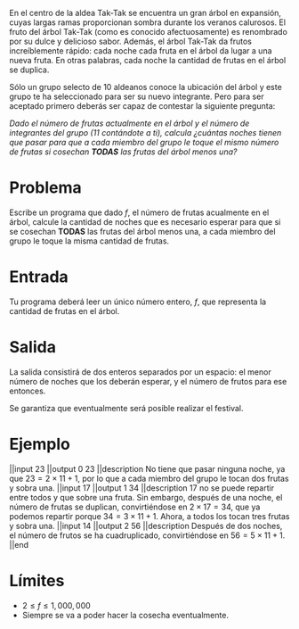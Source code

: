En el centro de la aldea Tak-Tak se encuentra un gran árbol en expansión,
cuyas largas ramas proporcionan sombra durante los veranos calurosos.
El fruto del árbol Tak-Tak (como es conocido afectuosamente)
es renombrado por su dulce y delicioso sabor. Además, el árbol Tak-Tak da frutos
increíblemente rápido: cada noche cada fruta en el árbol da lugar a una nueva
fruta. En otras palabras, cada noche la cantidad de frutas en el árbol se duplica.

Sólo un grupo selecto de 10 aldeanos conoce la ubicación del árbol y este grupo te
ha seleccionado para ser su nuevo integrante. Pero para ser aceptado primero deberás
ser capaz de contestar la siguiente pregunta:

_Dado el número de frutas actualmente en el árbol y el número de integrantes del grupo
($11$ contándote a ti), calcula ¿cuántas noches tienen que pasar para que a cada
miembro del grupo le toque el mismo número de frutas si cosechan
**TODAS** las frutas del árbol menos una?_

# Problema

Escribe un programa que dado $f$, el número de frutas acualmente en el árbol, calcule
la cantidad de noches que es necesario esperar para que si se cosechan **TODAS** las
frutas del árbol menos una, a cada miembro del grupo le toque la misma cantidad de frutas.

# Entrada

Tu programa deberá leer un único número entero, $f$, que representa la cantidad de frutas
en el árbol.

# Salida

La salida consistirá de dos enteros separados por un espacio: el menor número de noches
que los deberán esperar, y el número de frutos para ese entonces.

Se garantiza que eventualmente será posible realizar el festival.

# Ejemplo

||input
23
||output
0 23
||description
No tiene que pasar ninguna noche, ya que $23=2 \times 11+1$, por lo que
a cada miembro del grupo le tocan dos frutas y sobra una.
||input
17
||output
1 34
||description
17 no se puede repartir entre todos y que sobre una fruta. Sin embargo, después de una noche,
el número de frutas se duplican, convirtiéndose en $2 \times 17 = 34$, que ya podemos repartir
porque $34 = 3 \times 11 + 1$. Ahora, a todos los tocan tres frutas y sobra una.
||input
14
||output
2 56
||description
Después de dos noches, el número de frutos se ha cuadruplicado, convirtiéndose en $56 = 5 \times 11 + 1$.
||end

# Límites

* $2 \leq f \leq 1,000,000$
* Siempre se va a poder hacer la cosecha eventualmente.
